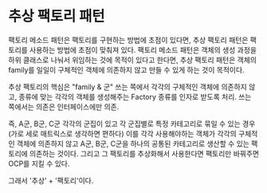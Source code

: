 # 추상 팩토리 패턴

팩토리 메소드 패턴은 팩토리를 구현하는 방법에 초점이 있다면, 추상 팩토리 패턴은 팩토리를 사용하는 방법에 초점이 맞춰져 있다.
팩토리 메소드 패턴은 객체의 생성 과정을 하위 클래스로 나눠서 위임하는 것에 목적이 있다고 한다면, 추상 팩토리 패턴은 객체의 family를 일일이 구체적인 객체에 의존하지 않고 만들 수 있게 하는 것이 목적이다.

추상 팩토리의 핵심은 "family & 군"
쓰는 쪽에서 각각의 구체적인 객체에 의존하지 않고, 종류에 맞는 각각의 객체를 생성해주는 Factory 종류를 인자로 받도록 처리. 쓰는 쪽에서는 의존은 인터페이스에만 의존.

즉, A군, B군, C군 각각의 군집이 있고 각 군집별로 특정 카테고리로 묶일 수 있는 경우(가로 세로 매트릭스로 생각하면 편하다)
이를 각각 사용해야하는 객체가 각각의 구체적인 객체에 의존하지 않고 A군, B군, C군을 하나의 공통된 카테고리로 생산할 수 있는 팩토리에 의존하는 것이다.
그리고 그 팩토리를 추상화해서 사용한다면 팩토리만 바꿔주면 OCP를 지킬 수 있다.

그래서 '추상' + '팩토리'이다.
